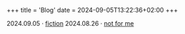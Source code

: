 +++
title = 'Blog'
date = 2024-09-05T13:22:36+02:00
+++

2024.09.05 · [fiction](blog/fiction.md)
2024.08.26 · [not for me](blog/notforme.md)
